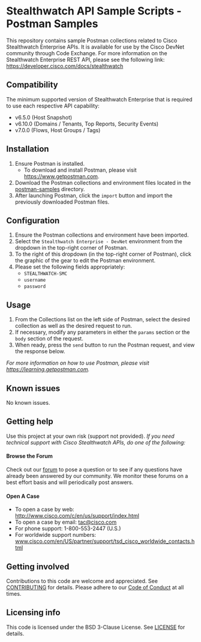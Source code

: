 # Stealthwatch API Sample Scripts - Postman Samples
This repository contains sample Postman collections related to Cisco Stealthwatch Enterprise APIs. It is available for use by the Cisco DevNet community through Code Exchange.
For more information on the Stealthwatch Enterprise REST API, please see the following link: https://developer.cisco.com/docs/stealthwatch

## Compatibility
The minimum supported version of Stealthwatch Enterprise that is required to use each respective API capability:
   * v6.5.0 (Host Snapshot)
   * v6.10.0 (Domains / Tenants, Top Reports, Security Events)
   * v7.0.0 (Flows, Host Groups / Tags)

## Installation
1. Ensure Postman is installed.
   * To download and install Postman, please visit https://www.getpostman.com.
2. Download the Postman collections and environment files located in the [postman-samples](.) directory.
3. After launching Postman, click the `import` button and import the previously downloaded Postman files.

## Configuration
1. Ensure the Postman collections and environment have been imported.
2. Select the `Stealthwatch Enterprise - DevNet` environment from the dropdown in the top-right corner of Postman.
3. To the right of this dropdown (in the top-right corner of Postman), click the graphic of the gear to edit the Postman environment.
4. Please set the following fields appropriately:
    * `STEALTHWATCH-SMC`
    * `username`
    * `password`

## Usage
1. From the Collections list on the left side of Postman, select the desired collection as well as the desired request to run.
2. If necessary, modify any parameters in either the `params` section or the `body` section of the request.
3. When ready, press the `send` button to run the Postman request, and view the response below. 

*For more information on how to use Postman, please visit https://learning.getpostman.com.*

## Known issues
No known issues.

## Getting help
Use this project at your own risk (support not provided). *If you need technical support with Cisco Stealthwatch APIs, do one of the following:*

#### Browse the Forum
Check out our [forum](https://community.cisco.com/t5/custom/page/page-id/customFilteredByMultiLabel?board=j-disc-dev-security&labels=stealthwatch) to pose a question or to see if any questions have already been answered by our community. We monitor these forums on a best effort basis and will periodically post answers. 

#### Open A Case
* To open a case by web: http://www.cisco.com/c/en/us/support/index.html
* To open a case by email: tac@cisco.com
* For phone support: 1-800-553-2447 (U.S.)
* For worldwide support numbers: www.cisco.com/en/US/partner/support/tsd_cisco_worldwide_contacts.html

## Getting involved
Contributions to this code are welcome and appreciated. See [CONTRIBUTING](../CONTRIBUTING.md) for details. Please adhere to our [Code of Conduct](../CODE_OF_CONDUCT.md) at all times.

## Licensing info
This code is licensed under the BSD 3-Clause License. See [LICENSE](../LICENSE) for details. 

